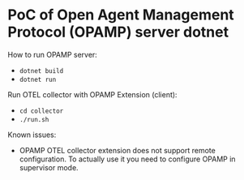 # PoC of Open Agent Management Protocol (OPAMP) server dotnet

How to run OPAMP server:

- `dotnet build`
- `dotnet run`

Run OTEL collector with OPAMP Extension (client):

- `cd collector`
- `./run.sh`

Known issues:

- OPAMP OTEL collector extension does not support remote configuration. To actually use it you need to configure OPAMP in supervisor mode.
